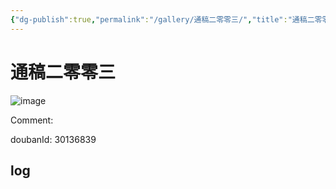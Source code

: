 ```yaml
---
{"dg-publish":true,"permalink":"/gallery/通稿二零零三/","title":"通稿二零零三","created":"2025-05-31T15:42:56.881+08:00"}
---
```



# 通稿二零零三

![image](https://hiraeth-picbed.oss-cn-beijing.aliyuncs.com/20250531154256.webp)

Comment: 



doubanId: 30136839

## log

